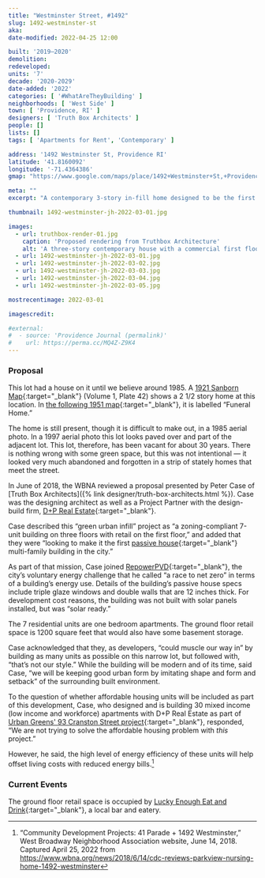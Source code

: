 ```yaml
---
title: "Westminster Street, #1492"
slug: 1492-westminster-st
aka:
date-modified: 2022-04-25 12:00

built: '2019–2020'
demolition:
redeveloped:
units: '7'
decade: '2020-2029'
date-added: '2022'
categories: [ '#WhatAreTheyBuilding' ]
neighborhoods: [ 'West Side' ]
town: [ 'Providence, RI' ]
designers: [ 'Truth Box Architects' ]
people: []
lists: []
tags: [ 'Apartments for Rent', 'Contemporary' ]

address: '1492 Westminster St, Providence RI'
latitude: '41.8160092'
longitude: '-71.4364386'
gmap: "https://www.google.com/maps/place/1492+Westminster+St,+Providence,+RI+02909/@41.8160092,-71.4364386,17z/data=!3m1!4b1!4m5!3m4!1s0x89e4459cf50d01af:0x15a20af66012ec00!8m2!3d41.8160092!4d-71.4342499"

meta: ""
excerpt: "A contemporary 3-story in-fill home designed to be the first energy passive multi-family dwelling in Providence"

thumbnail: 1492-westminster-jh-2022-03-01.jpg

images:
  - url: truthbox-render-01.jpg
    caption: 'Proposed rendering from Truthbox Architecture'
    alt: 'A three-story contemporary house with a commercial first floor unit. It is flat-roofed with rectangular windows and flat areas of shingle-style and clapboard-style siding. A two-story projecting bay window comes off the front façade. The siding is denim-blue with flat orange panel accents.'
  - url: 1492-westminster-jh-2022-03-01.jpg
  - url: 1492-westminster-jh-2022-03-02.jpg
  - url: 1492-westminster-jh-2022-03-03.jpg
  - url: 1492-westminster-jh-2022-03-04.jpg
  - url: 1492-westminster-jh-2022-03-05.jpg

mostrecentimage: 2022-03-01

imagescredit:

#external:
#  - source: 'Providence Journal (permalink)'
#    url: https://perma.cc/MQ4Z-Z9K4
---
```


### Proposal

This lot had a house on it until we believe around 1985. A [1921 Sanborn Map](http://hdl.loc.gov/loc.gmd/g3774pm.g3774pm_g08099192001){:target="_blank"} (Volume 1, Plate 42) shows a 2 1/2 story home at this location. In [the following 1951 map](http://hdl.loc.gov/loc.gmd/g3774pm.g3774pm_g08099195101){:target="_blank"}, it is labelled “Funeral Home.” 

The home is still present, though it is difficult to make out, in a 1985 aerial photo. In a 1997 aerial photo this lot looks paved over and part of the adjacent lot. This lot, therefore, has been vacant for about 30 years. There is nothing wrong with some green space, but this was not intentional — it looked very much abandoned and forgotten in a strip of stately homes that meet the street. 

In June of 2018, the WBNA reviewed a proposal presented by Peter Case of [Truth Box Architects]({% link designer/truth-box-architects.html %}). Case was the designing architect as well as a Project Partner with the design-build firm, [D+P Real Estate](http://www.durhampolak.com){:target="_blank"}.

Case described this “green urban infill” project as “a zoning-compliant 7-unit building on three floors with retail on the first floor,” and added that they were “looking to make it the first [passive house](http://www.phius.org/what-is-passive-building/passive-house-principles){:target="_blank"} multi-family building in the city.”

As part of that mission, Case joined [RepowerPVD](http://www.providenceri.gov/sustainability/repower-pvd/){:target="_blank"}, the city’s voluntary energy challenge that he called “a race to net zero” in terms of a building’s energy use. Details of the building’s passive house specs include triple glaze windows and double walls that are 12 inches thick. For development cost reasons, the building was not built with solar panels installed, but was “solar ready.”

The 7 residential units are one bedroom apartments. The ground floor retail space is 1200 square feet that would also have some basement storage.

Case acknowledged that they, as developers, “could muscle our way in” by building as many units as possible on this narrow lot, but followed with, “that’s not our style.” While the building will be modern and of its time, said Case, “we will be keeping good urban form by imitating shape and form and setback” of the surrounding built environment.

To the question of whether affordable housing units will be included as part of this development, Case, who designed and is building 30 mixed income (low income and workforce) apartments with D+P Real Estate as part of [Urban Greens' 93 Cranston Street project](http://www.durhampolak.com/93-cranston.html){:target="_blank"}, responded, “We are not trying to solve the affordable housing problem with _this_ project.”

However, he said, the high level of energy efficiency of these units will help offset living costs with reduced energy bills.[^1]

[^1]: “Community Development Projects: 41 Parade + 1492 Westminster,” West Broadway Neighborhood Association website, June 14, 2018. Captured April 25, 2022 from https://www.wbna.org/news/2018/6/14/cdc-reviews-parkview-nursing-home-1492-westminster


### Current Events

The ground floor retail space is occupied by [Lucky Enough Eat and Drink](//www.luckyenoughpvd.com){:target="_blank"}, a local bar and eatery. 
